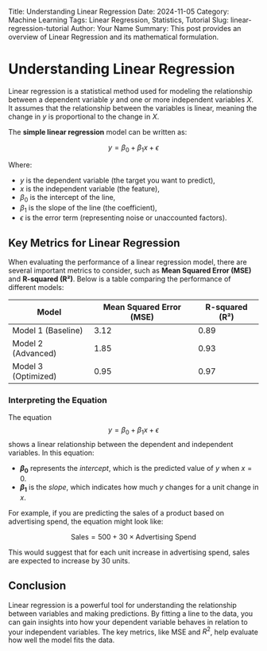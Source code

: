 Title: Understanding Linear Regression
Date: 2024-11-05
Category: Machine Learning
Tags: Linear Regression, Statistics, Tutorial
Slug: linear-regression-tutorial
Author: Your Name
Summary: This post provides an overview of Linear Regression and its mathematical formulation.

# Understanding Linear Regression

Linear regression is a statistical method used for modeling the relationship between a dependent variable $y$ and one or more independent variables $X$. It assumes that the relationship between the variables is linear, meaning the change in $y$ is proportional to the change in $X$.

The **simple linear regression** model can be written as:

$$ y = \beta_0 + \beta_1 x + \epsilon $$

Where:

- $y$ is the dependent variable (the target you want to predict),
- $x$ is the independent variable (the feature),
- $\beta_0$ is the intercept of the line,
- $\beta_1$ is the slope of the line (the coefficient),
- $\epsilon$ is the error term (representing noise or unaccounted factors).

## Key Metrics for Linear Regression

When evaluating the performance of a linear regression model, there are several important metrics to consider, such as **Mean Squared Error (MSE)** and **R-squared (R²)**. Below is a table comparing the performance of different models:

| Model            | Mean Squared Error (MSE) | R-squared (R²) |
|------------------|--------------------------|----------------|
| Model 1 (Baseline)| 3.12                     | 0.89           |
| Model 2 (Advanced)| 1.85                     | 0.93           |
| Model 3 (Optimized)| 0.95                    | 0.97           |

### Interpreting the Equation

The equation $$y = \beta_0 + \beta_1 x + \epsilon$$ shows a linear relationship between the dependent and independent variables. In this equation:

- **$\beta_0$** represents the *intercept*, which is the predicted value of $y$ when $x = 0$.
- **$\beta_1$** is the *slope*, which indicates how much $y$ changes for a unit change in $x$.

For example, if you are predicting the sales of a product based on advertising spend, the equation might look like:

$$ \text{Sales} = 500 + 30 \times \text{Advertising Spend} $$

This would suggest that for each unit increase in advertising spend, sales are expected to increase by 30 units.

## Conclusion

Linear regression is a powerful tool for understanding the relationship between variables and making predictions. By fitting a line to the data, you can gain insights into how your dependent variable behaves in relation to your independent variables. The key metrics, like MSE and $R^2$, help evaluate how well the model fits the data.

